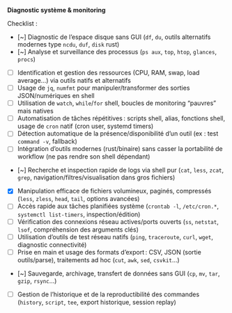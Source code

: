  **Diagnostic système & monitoring**

Checklist :

* [~] Diagnostic de l’espace disque sans GUI (`df`, `du`, outils alternatifs modernes type `ncdu`, `duf`, `disk` rust)
* [~] Analyse et surveillance des processus (`ps aux`, `top`, `htop`, `glances`, `procs`)
* [ ] Identification et gestion des ressources (CPU, RAM, swap, load average…) via outils natifs et alternatifs
* [ ] Usage de `jq`, `numfmt` pour manipuler/transformer des sorties JSON/numériques en shell
* [ ] Utilisation de `watch`, `while`/`for` shell, boucles de monitoring “pauvres” mais natives
* [ ] Automatisation de tâches répétitives : scripts shell, alias, fonctions shell, usage de `cron` natif (cron user, systemd timers)
* [ ] Détection automatique de la présence/disponibilité d’un outil (ex : test `command -v`, fallback)
* [ ] Intégration d’outils modernes (rust/binaire) sans casser la portabilité de workflow (ne pas rendre son shell dépendant)
* [~] Recherche et inspection rapide de logs via shell pur (`cat`, `less`, `zcat`, `grep`, navigation/filtres/visualisation dans gros fichiers)
* [x] Manipulation efficace de fichiers volumineux, paginés, compressés (`less`, `zless`, `head`, `tail`, options avancées)
* [ ] Accès rapide aux tâches planifiées système (`crontab -l`, `/etc/cron.*`, `systemctl list-timers`, inspection/édition)
* [ ] Vérification des connexions réseau actives/ports ouverts (`ss`, `netstat`, `lsof`, compréhension des arguments clés)
* [ ] Utilisation d’outils de test réseau natifs (`ping`, `traceroute`, `curl`, `wget`, diagnostic connectivité)
* [ ] Prise en main et usage des formats d’export : CSV, JSON (sortie outils/parse), traitements ad hoc (`cut`, `awk`, `sed`, `csvkit`…)
* [~] Sauvegarde, archivage, transfert de données sans GUI (`cp`, `mv`, `tar`, `gzip`, `rsync`…)
* [ ] Gestion de l’historique et de la reproductibilité des commandes (`history`, `script`, `tee`, export historique, session replay)
